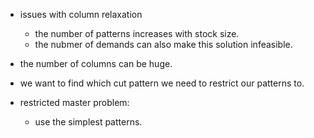 - issues with column relaxation
    - the number of patterns increases with stock size.
    - the nubmer of demands can also make this solution infeasible.

- the number of columns can be huge.
- we want to find which cut pattern we need to restrict our patterns to.

- restricted master problem:
    - use the simplest patterns.


 